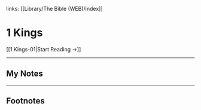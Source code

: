 links: [[Library/The Bible (WEB)/index]]
# 1 Kings

[[1 Kings-01|Start Reading →]]

---
## My Notes

---
## Footnotes